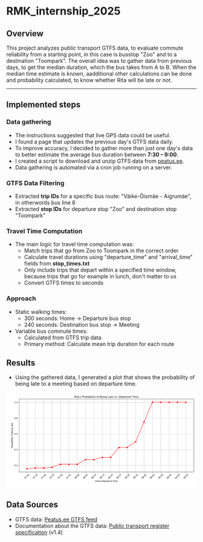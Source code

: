 # RMK_internship_2025

## Overview

This project analyzes public transport GTFS data, to evaluate commute reliability from a starting point, in this case is busstop "Zoo" and to a destination "Toompark".
The overall idea was to gather data from previous days, to get the median duration, which the bus takes from A to B.
When the median time estimate is known, aadditional other calculations can be done and probability calculated, to know whether Rita will be late or not.


---

## Implemented steps

### Data gathering

- The instructions suggested that live GPS data could be useful.
- I found a page that updates the previous day's GTFS data daily.
- To improve accuracy, I decided to gather more than just one day's data to better estimate the average bus duration between **7:30 – 9:00**.
- I created a script to download and unzip GTFS data from [peatus.ee](https://peatus.ee/gtfs/).
- Data gathering is automated via a cron job running on a server.


### GTFS Data Filtering

- Extracted **trip IDs** for a specific bus route: "Väike-Õismäe - Aigrumäe", in otherwords bus line 8
- Extracted **stop IDs** for departure stop "Zoo" and destination stop "Toompark"


### Travel Time Computation

- The main logic for travel time computation was: 
    - Match trips that go from Zoo to Toompark in the correct order
    - Calculate travel durations using "departure_time" and "arrival_time" fields from **stop_times.txt**
    - Only include trips that depart within a specified time window, because trips that go for example in lunch, don't matter to us
    - Convert GTFS times to seconds
  



### Approach

- Static walking times:
  - 300 seconds: Home → Departure bus stop
  - 240 seconds: Destination bus stop → Meeting
- Variable bus commute times:
  - Calculated from GTFS trip data
  - Primary method: Calculate mean trip duration for each route

## Results

- Using the gathered data, I generated a plot that shows the probability of being late to a meeting based on departure time.
  
![Result graph](./images/Graph.png)

## Data Sources

* GTFS data: [Peatus.ee GTFS feed](https://peatus.ee/gtfs/)
* Documentation about the GTFS data: [Public transport register specification](https://www.agri.ee/sites/default/files/documents/2023-07/%C3%BChistranspordiregister-avaandmed-spetsifikatsioon-v1_4.pdf) (v1.4)